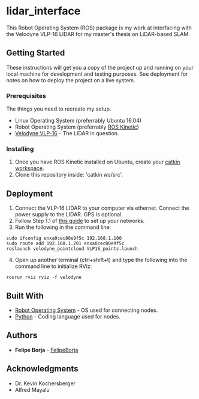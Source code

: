 # lidar_interface

This Robot Operating System (ROS) package is my work at interfacing with the Velodyne VLP-16 LIDAR for my master's thesis on LiDAR-based SLAM.


## Getting Started

These instructions will get you a copy of the project up and running on your local machine for development and testing purposes. See deployment for notes on how to deploy the project on a live system.

### Prerequisites

The things you need to recreate my setup.

* Linux Operating System (preferrably Ubuntu 16.04)
* Robot Operating System (preferrably [ROS Kinetic](http://wiki.ros.org/kinetic/Installation/Ubuntu))
* [Velodyne VLP-16](https://velodynelidar.com/products/puck/) - The LIDAR in question.

### Installing

1. Once you have ROS Kinetic installed on Ubuntu, create your [catkin workspace](http://wiki.ros.org/catkin/Tutorials/create_a_workspace).
2. Clone this repository inside: 'catkin ws/src'.

## Deployment

1. Connect the VLP-16 LIDAR to your computer via ethernet. Connect the power supply to the LIDAR. GPS is optional.
2. Follow Step 1.1 of [this guide](http://wiki.ros.org/velodyne/Tutorials/Getting%20Started%20with%20the%20Velodyne%20VLP16) to set up your networks.
3. Run the following in the command line:
```
sudo ifconfig enxa0cec80e9f5c 192.168.1.100
sudo route add 192.168.1.201 enxa0cec80e9f5c
roslaunch velodyne_pointcloud VLP16_points.launch
```
4. Open up another terminal (ctrl+shift+t) and type the following into the command line to initialize RViz:
```
rosrun rviz rviz -f velodyne
```

## Built With

* [Robot Operating System](https://www.ros.org/) - OS used for connecting nodes.
* [Python](https://www.python.org/) - Coding language used for nodes.

## Authors

* **Felipe Borja** - [FelipeBorja](https://github.com/FelipeBorja)


## Acknowledgments

* Dr. Kevin Kochersberger
* Alfred Mayalu

